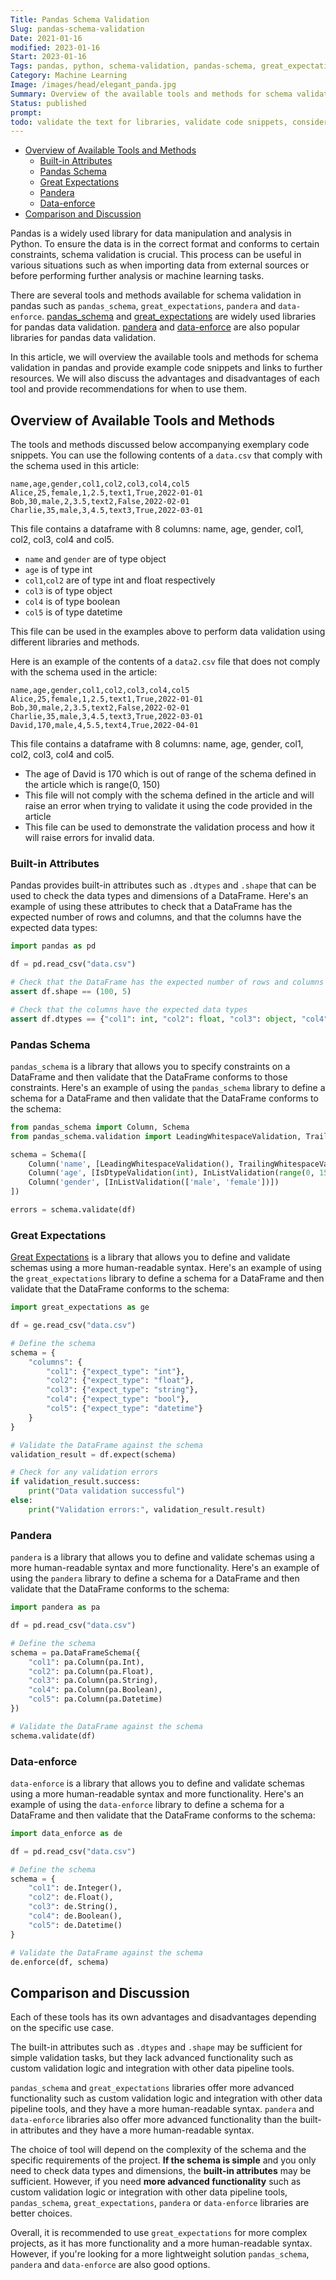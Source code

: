 ```yaml
---
Title: Pandas Schema Validation
Slug: pandas-schema-validation
Date: 2021-01-16
modified: 2023-01-16
Start: 2023-01-16
Tags: pandas, python, schema-validation, pandas-schema, great_expectations, pandera, data-enforce, data-manipulation, data-analysis, tools-for-schema-validation, methods-for-schema-validation, dataframe-validation, dtype-validation, leading-whitespace-validation, trailing-whitespace-validation, in-list-validation
Category: Machine Learning
Image: /images/head/elegant_panda.jpg
Summary: Overview of the available tools and methods for schema validation in pandas, examplary code snippets and recommendation for when to use given tool.
Status: published
prompt:
todo: validate the text for libraries, validate code snippets, consider adding errors, mention decorators
---
```

<!-- MarkdownTOC levels="2,3" autolink="true" autoanchor="true" -->

- [Overview of Available Tools and Methods](#overview-of-available-tools-and-methods)
    - [Built-in Attributes](#built-in-attributes)
    - [Pandas Schema](#pandas-schema)
    - [Great Expectations](#great-expectations)
    - [Pandera](#pandera)
    - [Data-enforce](#data-enforce)
- [Comparison and Discussion](#comparison-and-discussion)

<!-- /MarkdownTOC -->

Pandas is a widely used library for data manipulation and analysis in Python. To ensure the data is in the correct format and conforms to certain constraints, schema validation is crucial. This process can be useful in various situations such as when importing data from external sources or before performing further analysis or machine learning tasks.

There are several tools and methods available for schema validation in pandas such as `pandas_schema`, `great_expectations`, `pandera` and `data-enforce`. [pandas_schema](https://github.com/multimeric/PandasSchema) and [great_expectations](https://docs.greatexpectations.io/en/latest/index.html)  are widely used libraries for pandas data validation. [pandera](https://github.com/unionai-oss/pandera)  and [data-enforce](https://github.com/CedricFR/dataenforce)  are also popular libraries for pandas data validation.

In this article, we will overview the available tools and methods for schema validation in pandas and provide example code snippets and links to further resources. We will also discuss the advantages and disadvantages of each tool and provide recommendations for when to use them.

<a id="overview-of-available-tools-and-methods"></a>
## Overview of Available Tools and Methods

The tools and methods discussed below accompanying exemplary code snippets. You can use the following contents of a `data.csv` that comply with the schema used in this article:
```
name,age,gender,col1,col2,col3,col4,col5
Alice,25,female,1,2.5,text1,True,2022-01-01
Bob,30,male,2,3.5,text2,False,2022-02-01
Charlie,35,male,3,4.5,text3,True,2022-03-01
```

This file contains a dataframe with 8 columns: name, age, gender, col1, col2, col3, col4 and col5.

-   `name` and `gender` are of type object
-   `age` is of type int
-   `col1`,`col2` are of type int and float respectively
-   `col3` is of type object
-   `col4` is of type boolean
-   `col5` is of type datetime

This file can be used in the examples above to perform data validation using different libraries and methods.

Here is an example of the contents of a `data2.csv` file that does not comply with the schema used in the article:

```
name,age,gender,col1,col2,col3,col4,col5
Alice,25,female,1,2.5,text1,True,2022-01-01
Bob,30,male,2,3.5,text2,False,2022-02-01
Charlie,35,male,3,4.5,text3,True,2022-03-01
David,170,male,4,5.5,text4,True,2022-04-01
```

This file contains a dataframe with 8 columns: name, age, gender, col1, col2, col3, col4 and col5.

-   The age of David is 170 which is out of range of the schema defined in the article which is range(0, 150)
-   This file will not comply with the schema defined in the article and will raise an error when trying to validate it using the code provided in the article
-   This file can be used to demonstrate the validation process and how it will raise errors for invalid data.

<a id="built-in-attributes"></a>
### Built-in Attributes

Pandas provides built-in attributes such as `.dtypes` and `.shape` that can be used to check the data types and dimensions of a DataFrame. Here's an example of using these attributes to check that a DataFrame has the expected number of rows and columns, and that the columns have the expected data types:

```python
import pandas as pd

df = pd.read_csv("data.csv")

# Check that the DataFrame has the expected number of rows and columns
assert df.shape == (100, 5)

# Check that the columns have the expected data types
assert df.dtypes == {"col1": int, "col2": float, "col3": object, "col4": bool, "col5": datetime}

```

<a id="pandas-schema"></a>
### Pandas Schema

`pandas_schema` is a library that allows you to specify constraints on a DataFrame and then validate that the DataFrame conforms to those constraints. Here's an example of using the `pandas_schema` library to define a schema for a DataFrame and then validate that the DataFrame conforms to the schema:

```python
from pandas_schema import Column, Schema
from pandas_schema.validation import LeadingWhitespaceValidation, TrailingWhitespaceValidation, IsDtypeValidation, InListValidation

schema = Schema([
    Column('name', [LeadingWhitespaceValidation(), TrailingWhitespaceValidation()]),
    Column('age', [IsDtypeValidation(int), InListValidation(range(0, 150))]),
    Column('gender', [InListValidation(['male', 'female'])])
])

errors = schema.validate(df)

```

<a id="great-expectations"></a>
### Great Expectations

[Great Expectations](https://docs.greatexpectations.io/docs/) is a library that allows you to define and validate schemas using a more human-readable syntax. Here's an example of using the `great_expectations` library to define a schema for a DataFrame and then validate that the DataFrame conforms to the schema:

```python
import great_expectations as ge

df = ge.read_csv("data.csv")

# Define the schema
schema = {
    "columns": {
        "col1": {"expect_type": "int"},
        "col2": {"expect_type": "float"},
        "col3": {"expect_type": "string"},
        "col4": {"expect_type": "bool"},
        "col5": {"expect_type": "datetime"}
    }
}

# Validate the DataFrame against the schema
validation_result = df.expect(schema)

# Check for any validation errors
if validation_result.success:
    print("Data validation successful")
else:
    print("Validation errors:", validation_result.result)

```

<a id="pandera"></a>
### Pandera

`pandera` is a library that allows you to define and validate schemas using a more human-readable syntax and more functionality. Here's an example of using the `pandera` library to define a schema for a DataFrame and then validate that the DataFrame conforms to the schema:

```python
import pandera as pa

df = pd.read_csv("data.csv")

# Define the schema
schema = pa.DataFrameSchema({
    "col1": pa.Column(pa.Int),
    "col2": pa.Column(pa.Float),
    "col3": pa.Column(pa.String),
    "col4": pa.Column(pa.Boolean),
    "col5": pa.Column(pa.Datetime)
})

# Validate the DataFrame against the schema
schema.validate(df)

```

<a id="data-enforce"></a>
### Data-enforce

`data-enforce` is a library that allows you to define and validate schemas using a more human-readable syntax and more functionality. Here's an example of using the `data-enforce` library to define a schema for a DataFrame and then validate that the DataFrame conforms to the schema:

```python
import data_enforce as de

df = pd.read_csv("data.csv")

# Define the schema
schema = {
    "col1": de.Integer(),
    "col2": de.Float(),
    "col3": de.String(),
    "col4": de.Boolean(),
    "col5": de.Datetime()
}

# Validate the DataFrame against the schema
de.enforce(df, schema)
```

<a id="comparison-and-discussion"></a>
## Comparison and Discussion

Each of these tools has its own advantages and disadvantages depending on the specific use case.

The built-in attributes such as `.dtypes` and `.shape` may be sufficient for simple validation tasks, but they lack advanced functionality such as custom validation logic and integration with other data pipeline tools.

`pandas_schema` and `great_expectations` libraries offer more advanced functionality such as custom validation logic and integration with other data pipeline tools, and they have a more human-readable syntax. `pandera` and `data-enforce` libraries also offer more advanced functionality than the built-in attributes and they have a more human-readable syntax.

The choice of tool will depend on the complexity of the schema and the specific requirements of the project. **If the schema is simple** and you only need to check data types and dimensions, the **built-in attributes** may be sufficient. However, if you need **more advanced functionality** such as custom validation logic or integration with other data pipeline tools, `pandas_schema`, `great_expectations`, `pandera` or `data-enforce` libraries are better choices.

Overall, it is recommended to use `great_expectations` for more complex projects, as it has more functionality and a more human-readable syntax. However, if you're looking for a more lightweight solution `pandas_schema`, `pandera` and `data-enforce` are also good options.
